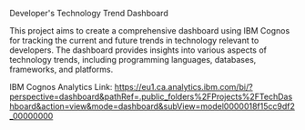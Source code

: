 Developer's Technology Trend Dashboard

This project aims to create a comprehensive dashboard using IBM Cognos for tracking the current and future trends in technology relevant to developers. The dashboard provides insights into various aspects of technology trends, including programming languages, databases, frameworks, and platforms.

IBM Cognos Analytics Link:
https://eu1.ca.analytics.ibm.com/bi/?perspective=dashboard&pathRef=.public_folders%2FProjects%2FTechDashboard&action=view&mode=dashboard&subView=model0000018f15cc9df2_00000000
